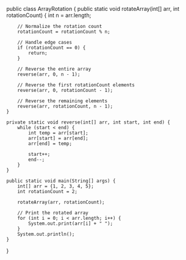   public class ArrayRotation {
    public static void rotateArray(int[] arr, int rotationCount) {
        int n = arr.length;
        
        // Normalize the rotation count
        rotationCount = rotationCount % n;
        
        // Handle edge cases
        if (rotationCount == 0) {
            return;
        }
        
        // Reverse the entire array
        reverse(arr, 0, n - 1);
        
        // Reverse the first rotationCount elements
        reverse(arr, 0, rotationCount - 1);
        
        // Reverse the remaining elements
        reverse(arr, rotationCount, n - 1);
    }
    
    private static void reverse(int[] arr, int start, int end) {
        while (start < end) {
            int temp = arr[start];
            arr[start] = arr[end];
            arr[end] = temp;
            
            start++;
            end--;
        }
    }
    
    public static void main(String[] args) {
        int[] arr = {1, 2, 3, 4, 5};
        int rotationCount = 2;
        
        rotateArray(arr, rotationCount);
        
        // Print the rotated array
        for (int i = 0; i < arr.length; i++) {
            System.out.print(arr[i] + " ");
        }
        System.out.println();
    }
}
